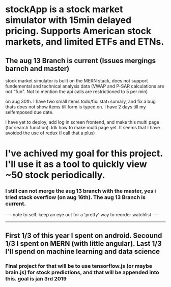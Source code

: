 # stockApp is a stock market simulator with 15min delayed pricing. Supports American stock markets, and limited ETFs and ETNs.
## The aug 13 Branch is current (Issues mergings barnch and master) 

stock market simulator is built on the MERN stack, does not support fundemental and technical analysis data (VWAP and P-SAR calculations are not "fun". Not to mention the api calls are restrictioned to 5 per min) 

on aug 30th. I have two small items todo/fix: stat+sumary, and fix a bug thats does not show items till form is typed on. I have 2 days till my selfemposed due date. 

I have yet to deploy, add log in screen frontend, and make this multi page (for search function).
Idk how to make multi page yet. It seems that I have avoided the use of redux (I call that a plus)


# I've achived my goal for this project. I'll use it as a tool to quickly view ~50 stock periodically.

### I still can not merge the aug 13 branch with the master, yes i tried stack overflow (on aug 16th). The aug 13 Branch is current.



--- note to self. keep an eye out for a 'pretty' way to reorder watchlist ---

----------------------------------------------------------------------------------------------------

## First 1/3 of this year I spent on android. Secound 1/3 I spent on MERN (with little angular). Last 1/3 I'll spend on machine learning and data science

### Final project for that will be to use tensorflow.js (or maybe brain.js) for stock predictions, and that will be appended into this. goal is jan 3rd 2019  
